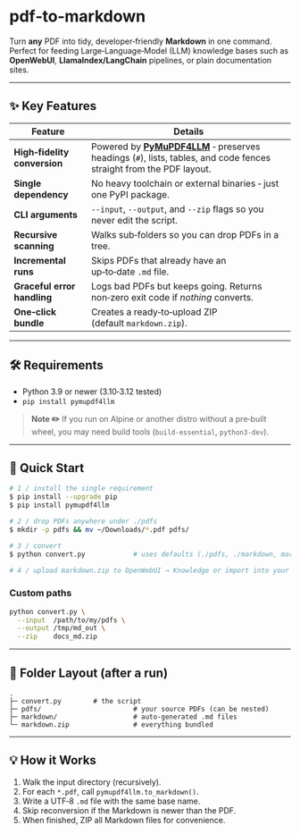 # pdf‑to‑markdown

Turn **any** PDF into tidy, developer‑friendly **Markdown** in one command. Perfect for feeding Large‑Language‑Model (LLM) knowledge bases such as **OpenWebUI**, **LlamaIndex/LangChain** pipelines, or plain documentation sites.

---

## ✨ Key Features

| Feature                      | Details                                                                                                                                                      |
| ---------------------------- | ------------------------------------------------------------------------------------------------------------------------------------------------------------ |
| **High‑fidelity conversion** | Powered by **[PyMuPDF4LLM](https://pypi.org/project/pymupdf4llm/)** ‑ preserves headings (`#`), lists, tables, and code fences straight from the PDF layout. |
| **Single dependency**        | No heavy toolchain or external binaries ‑ just one PyPI package.                                                                                             |
| **CLI arguments**            | `--input`, `--output`, and `--zip` flags so you never edit the script.                                                                                       |
| **Recursive scanning**       | Walks sub‑folders so you can drop PDFs in a tree.                                                                                                            |
| **Incremental runs**         | Skips PDFs that already have an up‑to‑date `.md` file.                                                                                                       |
| **Graceful error handling**  | Logs bad PDFs but keeps going. Returns non‑zero exit code if *nothing* converts.                                                                             |
| **One‑click bundle**         | Creates a ready‑to‑upload ZIP (default `markdown.zip`).                                                                                                      |

---

## 🛠 Requirements

* Python 3.9 or newer (3.10‑3.12 tested)
* `pip install pymupdf4llm`

> **Note ✏️**  If you run on Alpine or another distro without a pre‑built wheel, you may need build tools (`build‑essential`, `python3‑dev`).

---

## 🚀 Quick Start

```bash
# 1 / install the single requirement
$ pip install --upgrade pip
$ pip install pymupdf4llm

# 2 / drop PDFs anywhere under ./pdfs
$ mkdir -p pdfs && mv ~/Downloads/*.pdf pdfs/

# 3 / convert
$ python convert.py            # uses defaults (./pdfs, ./markdown, markdown.zip)

# 4 / upload markdown.zip to OpenWebUI → Knowledge or import into your own RAG pipeline 🎉
```

### Custom paths

```bash
python convert.py \
  --input  /path/to/my/pdfs \
  --output /tmp/md_out \
  --zip    docs_md.zip
```

---

## 📂 Folder Layout (after a run)

```
.
├─ convert.py        # the script
├─ pdfs/                       # your source PDFs (can be nested)
├─ markdown/                   # auto‑generated .md files
└─ markdown.zip                # everything bundled
```

---

## 💡 How it Works

1. Walk the input directory (recursively).
2. For each `*.pdf`, call `pymupdf4llm.to_markdown()`.
3. Write a UTF‑8 `.md` file with the same base name.
4. Skip reconversion if the Markdown is newer than the PDF.
5. When finished, ZIP all Markdown files for convenience.
